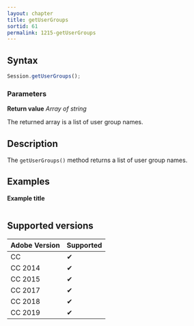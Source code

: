 ```yaml
---
layout: chapter
title: getUserGroups
sortid: 61
permalink: 1215-getUserGroups
---
```

## Syntax

```javascript
Session.getUserGroups();
```

### Parameters

**Return value** *Array of string*

The returned array is a list of user group names.

## Description

The `getUserGroups()` method returns a list of user group names.

## Examples

**Example title**

```javascript

```

## Supported versions

| Adobe Version | Supported |
|---------------|---------|
| CC            | ✔       |
| CC 2014       | ✔       |
| CC 2015       | ✔       |
| CC 2017       | ✔       |
| CC 2018       | ✔       |
| CC 2019       | ✔       |